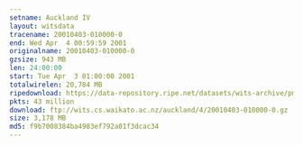 ```yaml
---
setname: Auckland IV
layout: witsdata
tracename: 20010403-010000-0
end: Wed Apr  4 00:59:59 2001
originalname: 20010403-010000-0
gzsize: 943 MB
len: 24:00:00
start: Tue Apr  3 01:00:00 2001
totalwirelen: 20,784 MB
ripedownload: https://data-repository.ripe.net/datasets/wits-archive/pma/long/auck/4//20010403-010000-0.gz
pkts: 43 million
download: ftp://wits.cs.waikato.ac.nz/auckland/4/20010403-010000-0.gz
size: 3,178 MB
md5: f9b7008384ba4983ef792a01f3dcac34
---
```

